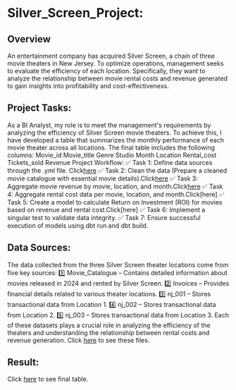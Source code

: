 # Silver_Screen_Project:
## Overview 
An entertainment company has acquired Silver Screen, a chain of three movie theaters in New Jersey. To optimize operations, management seeks to evaluate the efficiency of each location. Specifically, they want to analyze the relationship between movie rental costs and revenue generated to gain insights into profitability and cost-effectiveness.
## Project Tasks:
As a BI Analyst, my role is to meet the management's requirements by analyzing the efficiency of Silver Screen movie theaters. To achieve this, I have developed a table that summarizes the monthly performance of each movie theater across all locations.
The final table includes the following columns:
  Movie_id
  Movie_title
  Genre
  Studio
  Month
  Location
  Rental_cost
  Tickets_sold
  Revenue
Project Workflow:
✅ Task 1: Define data sources through the .yml file. Click[here](https://github.com/makramzk/Silver_Screen_Project/blob/main/Schema.yml%20Lineage.png)
✅ Task 2: Clean the data (Prepare a cleaned movie catalogue with essential movie details).Click[here](https://github.com/makramzk/Silver_Screen_Project/blob/main/Movie_catalogue_Clean.Sql%20Lineage.png)
✅ Task 3: Aggregate movie revenue by movie, location, and month.Click[here](https://github.com/makramzk/Silver_Screen_Project/blob/main/aggregated_movie_reveneu%20Lineage.png)
✅ Task 4: Aggregate rental cost data per movie, location, and month.Click[here]
✅ Task 5: Create a model to calculate Return on Investment (ROI) for movies based on revenue and rental cost.Click[here]
✅ Task 6: Implement a singular test to validate data integrity.
✅ Task 7: Ensure successful execution of models using dbt run and dbt build.
## Data Sources:
The data collected from the three Silver Screen theater locations come from five key sources:
1️⃣ Movie_Catalogue – Contains detailed information about movies released in 2024 and rented by Silver Screen.
2️⃣ Invoices – Provides financial details related to various theater locations.
3️⃣ nj_001 – Stores transactional data from Location 1. 
4️⃣ nj_002 – Stores transactional data from Location 2.
5️⃣ nj_003 – Stores transactional data from Location 3.
Each of these datasets plays a crucial role in analyzing the efficiency of the theaters and understanding the relationship between rental costs and revenue generation.
Click  [here](https://drive.google.com/drive/folders/1HYCS_wyl_FkzcHjtoqIiNx0wNwUQhlga) to see these files.
## Result: 
Click  [here](https://github.com/makramzk/Silver_Screen_Project/blob/main/models_SSP_model_Silver_Screen_ROI.csv) to see final table.

